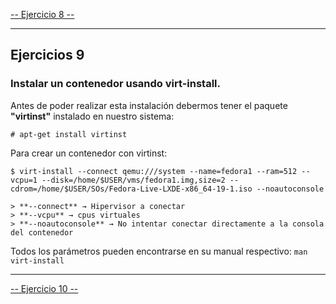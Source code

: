 [-- Ejercicio 8 --](./ejercicio08.md)

------------------


## Ejercicios 9

### Instalar un contenedor usando virt-install.


Antes de poder realizar esta instalación debermos tener el paquete **"virtinst"** instalado en nuestro sistema:

    # apt-get install virtinst


Para crear un contenedor con virtinst:

    $ virt-install --connect qemu:///system --name=fedora1 --ram=512 --vcpu=1 --disk=/home/$USER/vms/fedora1.img,size=2 --cdrom=/home/$USER/SOs/Fedora-Live-LXDE-x86_64-19-1.iso --noautoconsole

    > **--connect** → Hipervisor a conectar
    > **--vcpu** → cpus virtuales
    > **--noautoconsole** → No intentar conectar directamente a la consola del contenedor

Todos los parámetros pueden encontrarse en su manual respectivo: `man virt-install`


------------------

[-- Ejercicio 10 --](./ejercicio10.md)
